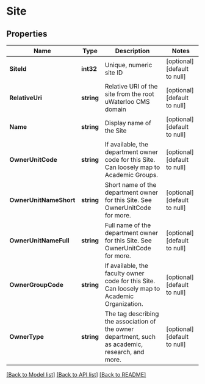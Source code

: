 # Site

## Properties
Name | Type | Description | Notes
------------ | ------------- | ------------- | -------------
**SiteId** | **int32** | Unique, numeric site ID | [optional] [default to null]
**RelativeUri** | **string** | Relative URI of the site from the root uWaterloo CMS domain | [optional] [default to null]
**Name** | **string** | Display name of the Site | [optional] [default to null]
**OwnerUnitCode** | **string** | If available, the department owner code for this Site. Can loosely map to Academic Groups. | [optional] [default to null]
**OwnerUnitNameShort** | **string** | Short name of the department owner for this Site. See OwnerUnitCode for more. | [optional] [default to null]
**OwnerUnitNameFull** | **string** | Full name of the department owner for this Site. See OwnerUnitCode for more. | [optional] [default to null]
**OwnerGroupCode** | **string** | If available, the faculty owner code for this Site. Can loosely map to Academic Organization. | [optional] [default to null]
**OwnerType** | **string** | The tag describing the association of the owner department, such as academic, research, and more. | [optional] [default to null]

[[Back to Model list]](../README.md#documentation-for-models) [[Back to API list]](../README.md#documentation-for-api-endpoints) [[Back to README]](../README.md)

